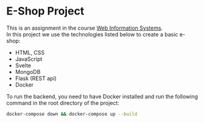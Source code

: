 <h1>E-Shop Project</h1>

<p>
    This is an assignment in the course <a href="https://qa.auth.gr/en/class/1/40049939">Web Information Systems</a>. <br> 
    In this project we use the technologies listed below to create a basic e-shop:
</p>

<ul>
    <li>HTML, CSS</li>
    <li>JavaScript</li>
    <li>Svelte</li>
    <li>MongoDB</li>
    <li>Flask (REST api)</li>
    <li>Docker</li>
</ul>
    


To run the backend, you need to have Docker installed and run the following command in the root directory of the project:

```bash
docker-compose down && docker-compose up --build
```